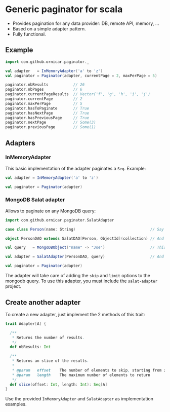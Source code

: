 # Generic paginator for scala

- Provides pagination for any data provider: DB, remote API, memory, ...
- Based on a simple adapter pattern.
- Fully functional.

## Example

```scala
import com.github.ornicar.paginator._

val adapter   = InMemoryAdapter('a' to 'z')
val paginator = Paginator(adapter, currentPage = 2, maxPerPage = 5)

paginator.nbResults           // 26
paginator.nbPages             // 6
paginator.currentPageResults  // Vector('f', 'g', 'h', 'i', 'j')
paginator.currentPage         // 2
paginator.maxPerPage          // 5
paginator.hasToPaginate       // True
paginator.hasNextPage         // True
paginator.hasPreviousPage     // True
paginator.nextPage            // Some(3)
paginator.previousPage        // Some(1)
```

## Adapters

### InMemoryAdapter

This basic implementation of the adapter paginates a `Seq`. Example:

```scala
val adapter = InMemoryAdapter('a' to 'z')

val paginator = Paginator(adapter)
```

### MongoDB Salat adapter

Allows to paginate on any MongoDB query:

```scala
import com.github.ornicar.paginator.SalatAdapter

case class Person(name: String)                                 // Say we have a basic model class

object PersonDAO extends SalatDAO[Person, ObjectId](collection) // And a DAO for the model

val query   = MongoDBObject("name" -> "Joe")                    // This is a normal salat query

val adapter = SalatAdapter(PersonDAO, query)                    // And a shiny mongodb paginator adapter

val paginator = Paginator(adapter)
```

The adapter will take care of adding the `skip` and `limit` options
to the mongodb query.
To use this adapter, you must include the `salat-adapter` project.

## Create another adapter

To create a new adapter, just implement the 2 methods of this trait:

```scala
trait Adapter[A] {

  /**
   * Returns the number of results.
   */
  def nbResults: Int

  /**
   * Returns an slice of the results.
   *
   * @param   offset    The number of elements to skip, starting from zero
   * @param   length    The maximum number of elements to return
   */
  def slice(offset: Int, length: Int): Seq[A]
}
```

Use the provided `InMemoryAdapter` and `SalatAdapter` as implementation examples.

